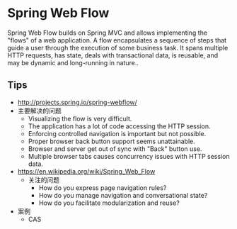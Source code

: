 # Spring Web Flow

Spring Web Flow builds on Spring MVC and allows implementing the "flows" of a web application. A flow encapsulates a sequence of steps that guide a user through the execution of some business task. It spans multiple HTTP requests, has state, deals with transactional data, is reusable, and may be dynamic and long-running in nature..

## Tips
* http://projects.spring.io/spring-webflow/
* 主要解决的问题
  * Visualizing the flow is very difficult.
  * The application has a lot of code accessing the HTTP session.
  * Enforcing controlled navigation is important but not possible.
  * Proper browser back button support seems unattainable.
  * Browser and server get out of sync with "Back" button use.
  * Multiple browser tabs causes concurrency issues with HTTP session data.
* https://en.wikipedia.org/wiki/Spring_Web_Flow
  * 关注的问题
    * How do you express page navigation rules?
    * How do you manage navigation and conversational state?
    * How do you facilitate modularization and reuse?
* 案例
  * CAS
